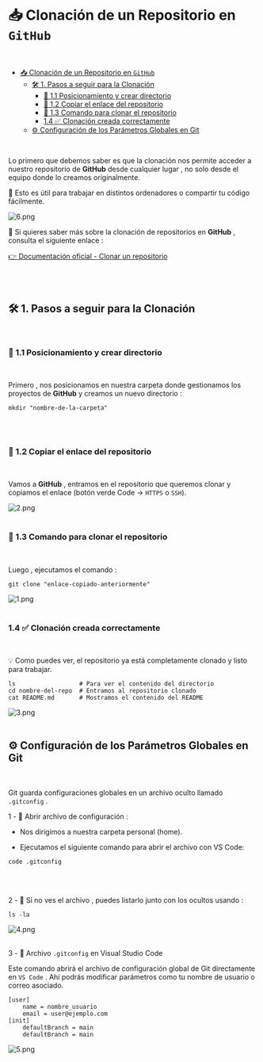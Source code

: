 # 📥 Clonación de un Repositorio en ``GitHub``
<br>

- [📥 Clonación de un Repositorio en ``GitHub``](#-clonación-de-un-repositorio-en-github)
  - [🛠️ 1. Pasos a seguir para la Clonación](#️-1-pasos-a-seguir-para-la-clonación)
    - [📁 1.1 Posicionamiento y crear directorio](#-11-posicionamiento-y-crear-directorio)
    - [🔗 1.2 Copiar el enlace del repositorio](#-12-copiar-el-enlace-del-repositorio)
    - [🧬 1.3 Comando para clonar el repositorio](#-13-comando-para-clonar-el-repositorio)
    - [1.4 ✅ Clonación creada correctamente](#14--clonación-creada-correctamente)
  - [⚙️ Configuración de los Parámetros Globales en Git](#️-configuración-de-los-parámetros-globales-en-git)

<br>


Lo primero que debemos saber es que la clonación nos permite acceder a nuestro repositorio de **GitHub** desde cualquier lugar , no solo desde el equipo donde lo creamos originalmente.

🧳 Esto es útil para trabajar en distintos ordenadores o compartir tu código fácilmente.

![6.png](./img/6.png)
<br>

🔎 Si quieres saber más sobre la clonación de repositorios en **GitHub** , consulta el siguiente enlace :

[👉 Documentación oficial - Clonar un repositorio](https://docs.github.com/es/repositories/creating-and-managing-repositories/cloning-a-repository)

<br><br>


## 🛠️ 1. Pasos a seguir para la Clonación
<br>

### 📁 1.1 Posicionamiento y crear directorio
<br>

Primero , nos posicionamos en nuestra carpeta donde gestionamos los proyectos de **GitHub** y creamos un nuevo directorio :

~~~~
mkdir "nombre-de-la-carpeta"
~~~~

<br><br>


### 🔗 1.2 Copiar el enlace del repositorio
<br>

Vamos a **GitHub** , entramos en el repositorio que queremos clonar y copiamos el enlace (botón verde Code → ``HTTPS`` o ``SSH``).

![2.png](./img/2.png)
<br><br>


### 🧬 1.3 Comando para clonar el repositorio
<br>

Luego , ejecutamos el comando :

~~~~
git clone "enlace-copiado-anteriormente"
~~~~

![1.png](./img/1.png)
<br><br>



### 1.4 ✅ Clonación creada correctamente
<br>

💡 Como puedes ver, el repositorio ya está completamente clonado y listo para trabajar.

~~~~
ls                  # Para ver el contenido del directorio
cd nombre-del-repo  # Entramos al repositorio clonado
cat README.md       # Mostramos el contenido del README
~~~~

![3.png](./img/3.png)
<br><br>



## ⚙️ Configuración de los Parámetros Globales en Git
<br>

Git guarda configuraciones globales en un archivo oculto llamado ``.gitconfig`` .


1 - 🧭 Abrir archivo de configuración : 
<br>


  - Nos dirigimos a nuestra carpeta personal (home).

  - Ejecutamos el siguiente comando para abrir el archivo con VS Code:


~~~~
code .gitconfig
~~~~
<br><br>

2 - 📌 Si no ves el archivo , puedes listarlo junto con los ocultos usando :

~~~~
ls -la
~~~~

![4.png](./img/4.png)
<br><br>


3 - 📝 Archivo ``.gitconfig`` en Visual Studio Code

Este comando abrirá el archivo de configuración global de Git directamente en ``VS Code`` . Ahí podrás modificar parámetros como tu nombre de usuario o correo asociado.

~~~~
[user]
    name = nombre_usuario
    email = user@ejemplo.com
[init]
    defaultBranch = main
    defaultBranch = main
~~~~


![5.png](./img/5.png)
